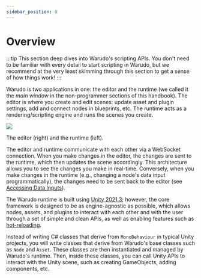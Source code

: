 ```yaml
---
sidebar_position: 0
---
```


# Overview

:::tip
This section deep dives into Warudo's scripting APIs. You don't need to be familiar with every detail to start scripting in Warudo, but we recommend at the very least skimming through this section to get a sense of how things work!
:::

Warudo is two applications in one: the editor and the runtime (we called it the _main window_ in the non-programmer sections of this handbook). The editor is where you create and edit scenes: update asset and plugin settings, add and connect nodes in blueprints, etc. The runtime acts as a rendering/scripting engine and runs the scenes you create.

![](/doc-img/en-scripting-concepts-1.png)
<p class="img-desc">The editor (right) and the runtime (left).</p>

The editor and runtime communicate with each other via a WebSocket connection. When you make changes in the editor, the changes are sent to the runtime, which then updates the scene accordingly. This architecture allows you to see the changes you make in real-time. Conversely, when you make changes in the runtime (e.g., changing a node's data input programmatically), the changes need to be sent back to the editor (see [Accessing Data Inputs](ports-and-triggers#accessing-data-inputs)).

The Warudo runtime is built using [Unity 2021.3](https://unity.com/); however, the core framework is designed to be as engine-agnostic as possible, which allows nodes, assets, and plugins to interact with each other and with the user through a set of simple and clean APIs, as well as enabling features such as [hot-reloading](../playground).

Instead of writing C# classes that derive from `MonoBehaviour` in typical Unity projects, you will write classes that derive from Warudo's base classes such as `Node` and `Asset`. These classes are then instantiated and managed by Warudo's runtime. Then, inside these classes, you can call Unity APIs to interact with the Unity scene, such as creating GameObjects, adding components, etc.
